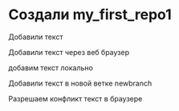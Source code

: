 # Создали my_first_repo1

Добавили текст

Добавили текст через веб браузер

добавим текст локально

Добавили текст в новой ветке newbranch

Разрешаем конфликт текст в браузере 
